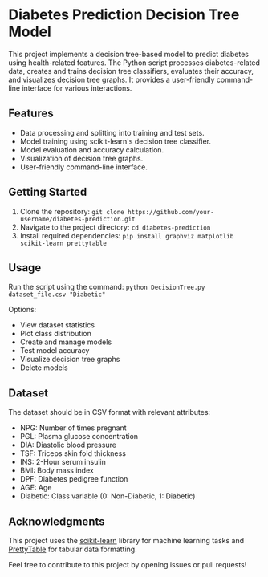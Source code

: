 # Diabetes Prediction Decision Tree Model
This project implements a decision tree-based model to predict diabetes using health-related features. The Python script processes diabetes-related data, creates and trains decision tree classifiers, evaluates their accuracy, and visualizes decision tree graphs. It provides a user-friendly command-line interface for various interactions.

## Features

- Data processing and splitting into training and test sets.
- Model training using scikit-learn's decision tree classifier.
- Model evaluation and accuracy calculation.
- Visualization of decision tree graphs.
- User-friendly command-line interface.

## Getting Started

1. Clone the repository: `git clone https://github.com/your-username/diabetes-prediction.git`
2. Navigate to the project directory: `cd diabetes-prediction`
3. Install required dependencies: `pip install graphviz matplotlib scikit-learn prettytable`

## Usage

Run the script using the command: `python DecisionTree.py dataset_file.csv "Diabetic"`

Options:
- View dataset statistics
- Plot class distribution
- Create and manage models
- Test model accuracy
- Visualize decision tree graphs
- Delete models

## Dataset
The dataset should be in CSV format with relevant attributes:
- NPG: Number of times pregnant
- PGL: Plasma glucose concentration
- DIA: Diastolic blood pressure
- TSF: Triceps skin fold thickness
- INS: 2-Hour serum insulin
- BMI: Body mass index
- DPF: Diabetes pedigree function
- AGE: Age
- Diabetic: Class variable (0: Non-Diabetic, 1: Diabetic)


## Acknowledgments

This project uses the [scikit-learn](https://scikit-learn.org) library for machine learning tasks and [PrettyTable](https://pypi.org/project/prettytable/) for tabular data formatting.

Feel free to contribute to this project by opening issues or pull requests!
